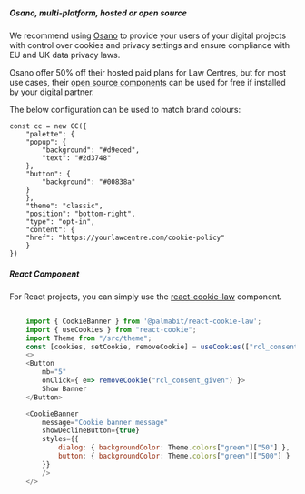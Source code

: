 ##### Osano, multi-platform, hosted or open source

We recommend using [Osano](https://www.osano.com/cookieconsent) to provide your users of your digital projects with control over cookies and privacy settings and ensure compliance with EU and UK data privacy laws.

Osano offer 50% off their hosted paid plans for Law Centres, but for most use cases, their [open source components](https://github.com/osano/cookieconsent) can be used for free if installed by your digital partner.

The below configuration can be used to match brand colours:

```code js
const cc = new CC({
    "palette": {
    "popup": {
        "background": "#d9eced",
        "text": "#2d3748"
    },
    "button": {
        "background": "#00838a"
    }
    },
    "theme": "classic",
    "position": "bottom-right",
    "type": "opt-in",
    "content": {
    "href": "https://yourlawcentre.com/cookie-policy"
    }
})
```

##### React Component

For React projects, you can simply use the [react-cookie-law](https://www.npmjs.com/package/@palmabit/react-cookie-law) component.

```js padded

    import { CookieBanner } from '@palmabit/react-cookie-law';
    import { useCookies } from "react-cookie";
    import Theme from "/src/theme";
    const [cookies, setCookie, removeCookie] = useCookies(["rcl_consent_given"]);
    <>
    <Button 
        mb="5"
        onClick={ e=> removeCookie("rcl_consent_given") }>
        Show Banner
    </Button>

    <CookieBanner
        message="Cookie banner message"
        showDeclineButton={true}
        styles={{
            dialog: { backgroundColor: Theme.colors["green"]["50"] },
            button: { backgroundColor: Theme.colors["green"]["500"] }
        }}
        />
    </>
```